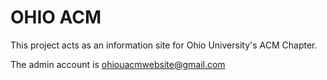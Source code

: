 # OHIO ACM

This project acts as an information site for Ohio University's ACM Chapter.  

The admin account is ohiouacmwebsite@gmail.com
